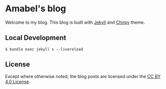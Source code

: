 # Amabel's blog

Welcome to my blog. This blog is built with [Jekyll](https://jekyllrb.com/) and [Chirpy](https://github.com/cotes2020/jekyll-theme-chirpy/) theme.


## Local Development

```
$ bundle exec jekyll s --livereload
```

## License

Except where otherwise noted, the blog posts are licensed under the [CC BY 4.0 License](https://github.com/Amabel/blog/blob/master/LICENSE).
